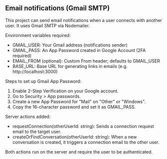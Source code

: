 ## Email notifications (Gmail SMTP)

This project can send email notifications when a user connects with another user. It uses Gmail SMTP via Nodemailer.

Environment variables required:

- GMAIL_USER: Your Gmail address (notifications sender)
- GMAIL_PASS: An App Password created in Google Account (2FA required)
- EMAIL_FROM (optional): Custom From header; defaults to GMAIL_USER
- BASE_URL: Base URL for generating links in emails (e.g. http://localhost:3000)

Steps to set up Gmail App Password:

1. Enable 2-Step Verification on your Google account.
2. Go to Security > App passwords.
3. Create a new App Password for "Mail" on "Other" or "Windows".
4. Copy the 16-character password and set it as GMAIL_PASS.

Server actions added:

- requestConnection(otherUserId: string): Sends a connection request email to the target user.
- createOrFindConversation(otherUserId: string): When a new conversation is created, it triggers a connection email to the other user.

Both actions run on the server and require the user to be authenticated.
